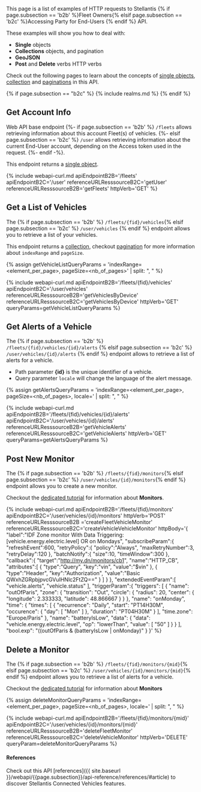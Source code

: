 This page is a list of examples of HTTP requests to Stellantis {% if page.subsection == 'b2b' %}Fleet Owners{% elsif page.subsection == 'b2c' %}Accessing Party for End-Users {% endif %} API. 

These examples will show you how to deal with:
- **Single** objects
- **Collections** objects, and pagination
- **GeoJSON**
- **Post** and **Delete** verbs HTTP verbs

Check out the following pages to learn about the concepts of [single objects]({{site.baseurl}}/webapi/b2c/overview/api-concepts/#single-object), [collection]({{site.baseurl}}/webapi/b2c/overview/api-concepts/#collection) and [paginations]({{site.baseurl}}/webapi/b2c/overview/api-concepts/#pagination) in this API.

{% if page.subsection == "b2c" %}
{% include realms.md %}
{% endif %}

## Get Account Info

Web API base endpoint 
{%- if page.subsection == 'b2b' %} `/fleets` allows retrieving information about this account Fleet(s) of vehicles.
{%- elsif page.subsection == 'b2c' %} `/user` allows retrieving information about the current End-User account, depending on the Access token used in the request. {%- endif -%}. 

This endpoint returns a [single object]({{site.baseurl}}/webapi/{{page.subsection}}/overview/api-concepts/#single-object).

{% include webapi-curl.md 
   apiEndpointB2B='/fleets'
   apiEndpointB2C='/user' 
   referenceURLResssourceB2C='getUser' 
   referenceURLResssourceB2B='getFleets'
   httpVerb='GET' 
%}


## Get a List of Vehicles


The {% if page.subsection == 'b2b' %} `/fleets/{fid}/vehicles`{% elsif page.subsection == 'b2c' %} `/user/vehicles` {% endif %} endpoint allows you to retrieve a list of your vehicles. 

This endpoint returns a [collection]({{site.baseurl}}/webapi/{{page.subsection}}/overview/api-concepts/#collection), checkout [pagination]({{site.baseurl}}/webapi/{{page.subsection}}/overview/api-concepts#pagination) for more information about `indexRange` and `pageSize`.

{% assign getVehicleListQueryParams = 'indexRange=<element_per_page>, pageSize=<nb_of_pages>' | split: ", " %}


{% include webapi-curl.md
  apiEndpointB2B='/fleets/{fid}/vehicles'
  apiEndpointB2C='/user/vehicles'
  referenceURLResssourceB2B='getVehiclesByDevice'
  referenceURLResssourceB2C='getVehiclesByDevice'
  httpVerb='GET'
  queryParams=getVehicleListQueryParams
%}

## Get Alerts of a Vehicle


The {% if page.subsection == 'b2b' %} `/fleets/{fid}/vehicles/{id}/alerts` {% elsif page.subsection == 'b2c' %} `/user/vehicles/{id}/alerts` {% endif %} endpoint allows to retrieve a list of alerts for a vehicle.
- Path parameter **{id}** is the unique identifier of a vehicle. 
- Query parameter `locale` will change the language of the alert message.

{% assign getAlertsQueryParams = 'indexRange=<element_per_page>, pageSize=<nb_of_pages>, locale=<language>' | split: ", " %}

{% include webapi-curl.md
   apiEndpointB2B='/fleets/{fid}/vehicles/{id}/alerts'
   apiEndpointB2C='/user/vehicles/{id}/alerts'
   referenceURLResssourceB2B='getVehicleAlerts'
   referenceURLResssourceB2C='getVehicleAlerts'
   httpVerb='GET'
   queryParams=getAlertsQueryParams
%}


## Post New Monitor


The {% if page.subsection == 'b2b' %} `/fleets/{fid}/monitors`{% elsif page.subsection == 'b2c' %} `/user/vehicles/{id}/monitors`{% endif %} endpoint allows you to create a new monitor. 

Checkout the [dedicated tutorial]({{site.baseurl}}/webapi/{{page.subsection}}/monitor/about) for information about **Monitors**.

{% include webapi-curl.md
  apiEndpointB2B='/fleets/{fid}/monitors'
  apiEndpointB2C='/user/vehicles/{id}/monitors'
  httpVerb='POST'
  referenceURLResssourceB2B ='createFleetVehicleMonitor'
  referenceURLResssourceB2C='createVehicleVehicleMonitor'
  httpBody='{
   "label":"IDF Zone monitor With Data Triggering:[vehicle.energy.electric.level] OR on Mondays",
   "subscribeParam":{
      "refreshEvent":600,
      "retryPolicy":{
         "policy":"Always",
         "maxRetryNumber":3,
         "retryDelay":120
      },
      "batchNotify":{
         "size":10,
         "timeWindow":300
      },
      "callback":{
         "target":"http://my.dn/monitors/cb1",
         "name":"HTTP_CB",
         "attributes":[
            {
               "type":"Query",
               "key":"vin",
               "value":"$vin"
            },
            {
               "type":"Header",
               "key":"Authorization",
               "value":"Basic QWxhZGRpbjpvcGVuIHNlc2FtZQ=="
            }
         ]
      }
   },
   "extendedEventParam":[
      "vehicle.alerts",
      "vehicle.status"
   ],
   "triggerParam":{
      "triggers": [
      {
         "name": "outOfParis",
         "zone": {
            "transition": "Out",
            "circle": {
               "radius": 20,
               "center": {
               "longitude": 2.333333,
               "latitude": 48.866667
               }
            }
         },
         "name": "onMonday",
         "time": {
            "times": [
               {
               "recurrence": "Daily",
               "start": "PT14H30M",
               "occurence": {
                  "day": [
                     "Mon"
                  ]
               },
               "duration": "PT04H30M"
             }
            ],
            "time.zone": "Europe/Paris"
         },
         "name": "batteryIsLow",
         "data": {
          "data": "vehicle.energy.electric.level",
          "op": "lowerThan",
          "value": [
            "50"
            ]
        }
      }
    ],
    "bool.exp": "((outOfParis & (batteryIsLow | onMonday)"
  }
}' %}

## Delete a Monitor

The {% if page.subsection == 'b2b' %} `/fleets/{fid}/monitors/{mid}`{% elsif page.subsection == 'b2c' %} `/user/vehicles/{id}/monitors/{mid}`{% endif %} endpoint allows you to retrieve a list of alerts for a vehicle.

Checkout the [dedicated tutorial]({{site.baseurl}}/webapi/{{page.subsection}}/monitor/about) for information about **Monitors**

{% assign deleteMonitorQueryParams = 'indexRange=<element_per_page>, pageSize=<nb_of_pages>, locale=<language>' | split: ", " %}


{% include webapi-curl.md
  apiEndpointB2B='/fleets/{fid}/monitors/{mid}'
  apiEndpointB2C='/user/vehicles/{id}/monitors/{mid}'
  referenceURLResssourceB2B='deleteFleetMonitor'
  referenceURLResssourceB2C='deleteVehicleMonitor'
  httpVerb='DELETE'
  queryParam=deleteMonitorQueryParams
%}


#### References

Check out this API [references]({{ site.baseurl }}/webapi/{{page.subsection}}/api-reference/references/#article) to discover Stellantis Connected Vehicles features.